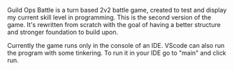 Guild Ops Battle is a turn based 2v2 battle game, created to test and display my current skill level in programming.
This is the second version of the game. It's rewritten from scratch with the goal of having a better structure and
stronger foundation to build upon.

Currently the game runs only in the console of an IDE. VScode can also run the program with some tinkering. To run it
in your IDE go to "main" and click run.
